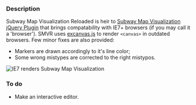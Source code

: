 ### Description
Subway Map Visualization Reloaded is heir to [Subway Map Visualization jQuery Plugin](http://www.kalyani.com/2010/10/subway-map-visualization-jquery-plugin/) that brings compatability with IE7+ browsers (if you may call it a 'browser'). SMVR uses [excanvas.js](http://excanvas.sourceforge.net/) to render `<canvas>` in outdated browsers. Few minor fixes are also provided:
- Markers are drawn accordingly to it's line color;
- Some wrong mistypes are corrected to the right mistypos.

![IE7 renders Subway Map Visualization](https://raw.github.com/ar7em/Subway-Map-Visualization-Reloaded/master/screenshot.png "IE7 renders Subway Map Visualization")

### To do
- Make an interactive editor.